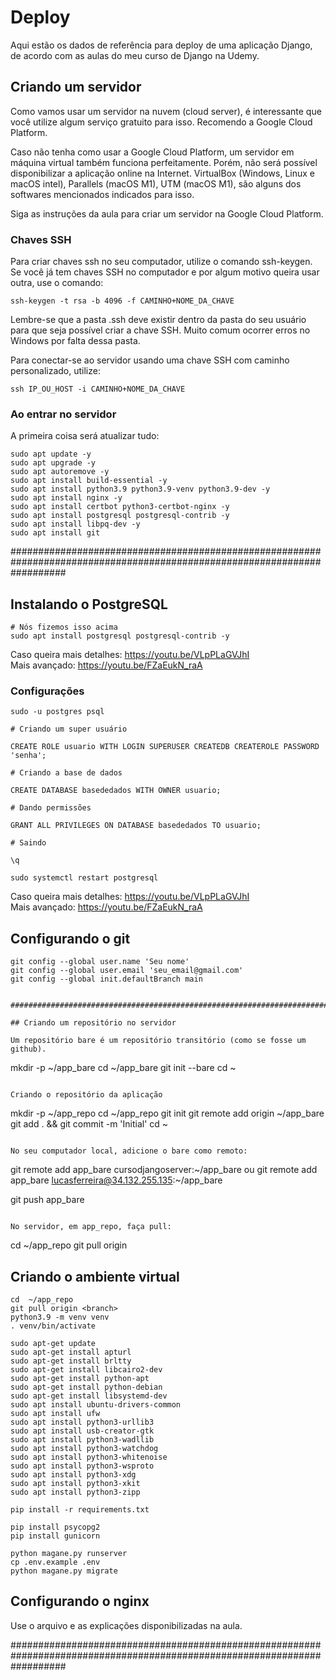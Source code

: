 # Deploy

Aqui estão os dados de referência para deploy de uma aplicação Django, de acordo
com as aulas do meu curso de Django na Udemy.

## Criando um servidor

Como vamos usar um servidor na nuvem (cloud server), é interessante que você
utilize algum serviço gratuito para isso. Recomendo a Google Cloud Platform.

Caso não tenha como usar a Google Cloud Platform, um servidor em máquina virtual
também funciona perfeitamente. Porém, não será possível disponibilizar a
aplicação online na Internet. VirtualBox (Windows, Linux e macOS intel),
Parallels (macOS M1), UTM (macOS M1), são alguns dos softwares mencionados
indicados para isso.

Siga as instruções da aula para criar um servidor na Google Cloud Platform.

### Chaves SSH

Para criar chaves ssh no seu computador, utilize o comando ssh-keygen. Se você
já tem chaves SSH no computador e por algum motivo queira usar outra, use o
comando:

```
ssh-keygen -t rsa -b 4096 -f CAMINHO+NOME_DA_CHAVE
```

Lembre-se que a pasta .ssh deve existir dentro da pasta do seu usuário para que
seja possível criar a chave SSH. Muito comum ocorrer erros no Windows por falta
dessa pasta.

Para conectar-se ao servidor usando uma chave SSH com caminho personalizado,
utilize:

```
ssh IP_OU_HOST -i CAMINHO+NOME_DA_CHAVE
```

### Ao entrar no servidor

A primeira coisa será atualizar tudo:

```
sudo apt update -y
sudo apt upgrade -y
sudo apt autoremove -y
sudo apt install build-essential -y
sudo apt install python3.9 python3.9-venv python3.9-dev -y
sudo apt install nginx -y
sudo apt install certbot python3-certbot-nginx -y
sudo apt install postgresql postgresql-contrib -y
sudo apt install libpq-dev -y
sudo apt install git
```
##########################################################################################################################

## Instalando o PostgreSQL

```
# Nós fizemos isso acima
sudo apt install postgresql postgresql-contrib -y
```

Caso queira mais detalhes: https://youtu.be/VLpPLaGVJhI  
Mais avançado: https://youtu.be/FZaEukN_raA

### Configurações

```
sudo -u postgres psql

# Criando um super usuário

CREATE ROLE usuario WITH LOGIN SUPERUSER CREATEDB CREATEROLE PASSWORD 'senha';

# Criando a base de dados

CREATE DATABASE basededados WITH OWNER usuario;

# Dando permissões

GRANT ALL PRIVILEGES ON DATABASE basededados TO usuario;

# Saindo

\q

sudo systemctl restart postgresql
```

Caso queira mais detalhes: https://youtu.be/VLpPLaGVJhI  
Mais avançado: https://youtu.be/FZaEukN_raA

## Configurando o git

```
git config --global user.name 'Seu nome'
git config --global user.email 'seu_email@gmail.com'
git config --global init.defaultBranch main


##########################################################################################################################

## Criando um repositório no servidor

Um repositório bare é um repositório transitório (como se fosse um github).

```
mkdir -p ~/app_bare
cd ~/app_bare
git init --bare
cd ~
```

Criando o repositório da aplicação

```
mkdir -p ~/app_repo
cd ~/app_repo
git init
git remote add origin ~/app_bare
git add . && git commit -m 'Initial'
cd ~
```

No seu computador local, adicione o bare como remoto:

```
git remote add app_bare cursodjangoserver:~/app_bare
ou 
git remote add app_bare lucasferreira@34.132.255.135:~/app_bare

git push app_bare <branch>
```

No servidor, em app_repo, faça pull:

```
cd ~/app_repo
git pull origin <branch>


## Criando o ambiente virtual

```
cd  ~/app_repo
git pull origin <branch>
python3.9 -m venv venv
. venv/bin/activate

sudo apt-get update
sudo apt-get install apturl
sudo apt-get install brltty
sudo apt-get install libcairo2-dev
sudo apt-get install python-apt
sudo apt-get install python-debian
sudo apt-get install libsystemd-dev
sudo apt install ubuntu-drivers-common
sudo apt install ufw
sudo apt install python3-urllib3
sudo apt install usb-creator-gtk
sudo apt install python3-wadllib
sudo apt install python3-watchdog
sudo apt install python3-whitenoise
sudo apt install python3-wsproto
sudo apt install python3-xdg
sudo apt install python3-xkit
sudo apt install python3-zipp

pip install -r requirements.txt

pip install psycopg2
pip install gunicorn

python magane.py runserver
cp .env.example .env
python magane.py migrate
```

## Configurando o nginx

Use o arquivo e as explicações disponibilizadas na aula.


##########################################################################################################################
